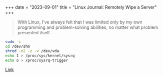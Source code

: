 +++
date = "2023-09-01"
title = "Linux Journal: Remotely Wipe a Server"
+++

> With Linux, I've always felt that I was limited only by my own programming and problem-solving
> abilities, no matter what problem presented itself.

```bash
sudo -i
cd /dev/shm
shred -n2 -z -v /dev/vda
echo 1 > /proc/sys/kernel/sysrq
echo o > /proc/sysrq-trigger
```

[Link](https://www.linuxjournal.com/content/remotely-wipe-server)
